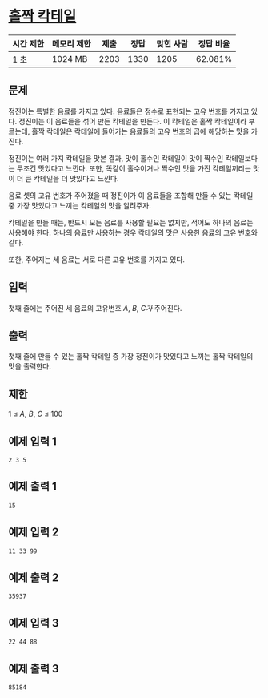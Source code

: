 # [홀짝 칵테일](https://www.acmicpc.net/problem/21312)

| 시간 제한 | 메모리 제한 | 제출 | 정답 | 맞힌 사람 | 정답 비율 |
| --- | --- | --- | --- | --- | --- |
| 1 초 | 1024 MB | 2203 | 1330 | 1205 | 62.081% |

## 문제

정진이는 특별한 음료를 가지고 있다. 음료들은 정수로 표현되는 고유 번호를 가지고 있다. 정진이는 이 음료들을 섞어 만든 칵테일을 만든다. 이 칵테일은 홀짝 칵테일이라 부르는데, 홀짝 칵테일은 칵테일에 들어가는 음료들의 고유 번호의 곱에 해당하는 맛을 가진다.

정진이는 여러 가지 칵테일을 맛본 결과, 맛이 홀수인 칵테일이 맛이 짝수인 칵테일보다는 무조건 맛있다고 느낀다. 또한, 똑같이 홀수이거나 짝수인 맛을 가진 칵테일끼리는 맛이 더 큰 칵테일을 더 맛있다고 느낀다.

음료 셋의 고유 번호가 주어졌을 때 정진이가 이 음료들을 조합해 만들 수 있는 칵테일 중 가장 맛있다고 느끼는 칵테일의 맛을 알려주자.

칵테일을 만들 때는, 반드시 모든 음료를 사용할 필요는 없지만, 적어도 하나의 음료는 사용해야 한다. 하나의 음료만 사용하는 경우 칵테일의 맛은 사용한 음료의 고유 번호와 같다.

또한, 주어지는 세 음료는 서로 다른 고유 번호를 가지고 있다.

## 입력

첫째 줄에는 주어진 세 음료의 고유번호 *A*, *B*, *C가* 주어진다.

## 출력

첫째 줄에 만들 수 있는 홀짝 칵테일 중 가장 정진이가 맛있다고 느끼는 홀짝 칵테일의 맛을 출력한다.

## 제한

1 ≤ *A*, *B*, *C* ≤ 100

## 예제 입력 1

```
2 3 5

```

## 예제 출력 1

```
15

```

## 예제 입력 2

```
11 33 99

```

## 예제 출력 2

```
35937

```

## 예제 입력 3

```
22 44 88

```

## 예제 출력 3

```
85184
```
